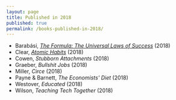 ```yaml
---
layout: page
title: Published in 2018
published: true
permalink: /books-published-in-2018/
---
```


* Barabási, _<a id="barabasi-the-formula" class="internal-link" href="/barabasi-the-formula/">The Formula: The Universal Laws of Success</a>_ (2018) 
* Clear, _<a id="clear-atomic-habits" class="internal-link" href="/clear-atomic-habits/">Atomic Habits</a>_ (2018) 
* Cowen, _Stubborn Attachments_ (2018) 
* Graeber, _Bullshit Jobs_ (2018) 
* Miller, _Circe_ (2018) 
* Payne & Barnett, _The Economists' Diet_ (2018) 
* Westover, _Educated_ (2018) 
* Wilson, _Teaching Tech Together_ (2018) 
